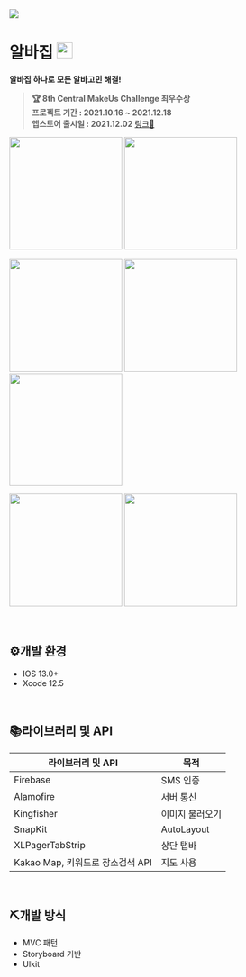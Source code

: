 <img src="https://user-images.githubusercontent.com/77331348/147330664-dd72fe57-5495-405b-a366-915275a2f197.png">

<br>

# 알바집 <img width=28px src=https://user-images.githubusercontent.com/77331348/147331005-2307bf7d-4c5e-4d69-8464-6977effa384c.png>

**알바집 하나로 모든 알바고민 해결!**

> **🏆 8th Central MakeUs Challenge 최우수상**  
> **프로젝트 기간 : 2021.10.16 ~ 2021.12.18**  
> **앱스토어 출시일 : 2021.12.02** [링크🍎](https://apps.apple.com/kr/app/%EC%95%8C%EB%B0%94%EC%A7%91/id1590732315)


<img src="https://user-images.githubusercontent.com/77331348/147329232-31535d65-a638-4fff-9910-24632db8eebb.png" width="200"> <img src="https://user-images.githubusercontent.com/77331348/147329240-e798eb08-d9d1-44da-8b81-39352b3c389e.png" width="200">

<img src="https://user-images.githubusercontent.com/77331348/147329242-ecde97d8-fb0a-4415-a1b2-247a5469a1ab.png" width="200"> <img src="https://user-images.githubusercontent.com/77331348/147329246-dbcb27a2-cb36-444f-a0cc-7d2176e5f1e5.png" width="200"><img src="https://user-images.githubusercontent.com/77331348/147329250-312b7641-97fc-4438-816f-c53ced50e383.png" width="200">

<img src="https://user-images.githubusercontent.com/77331348/147329252-40afe62e-bab8-4ea9-98c0-58bda1f58d52.png" width="200"> <img src="https://user-images.githubusercontent.com/77331348/166889953-55a76a46-f235-4ab5-9880-a0f344ab4bb5.png" width="200">

<br>


## ⚙개발 환경

- IOS 13.0+
- Xcode 12.5

<br>

## 📚라이브러리 및 API

| 라이브러리 및 API | 목적 |
| --- | --- |
| Firebase | SMS 인증 |
| Alamofire | 서버 통신 |
| Kingfisher | 이미지 불러오기 |
| SnapKit | AutoLayout |
| XLPagerTabStrip | 상단 탭바 |
| Kakao Map, 키워드로 장소검색 API | 지도 사용 |

<br>

## ⛏개발 방식

- MVC 패턴
- Storyboard 기반
- UIkit
